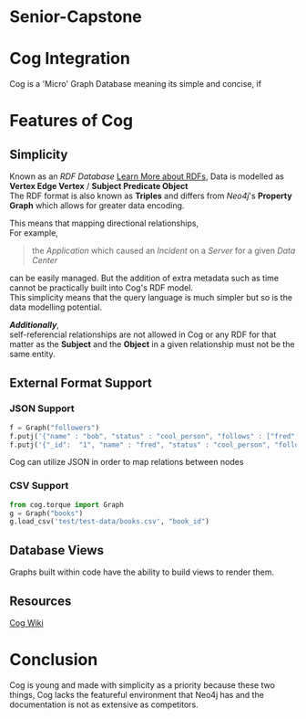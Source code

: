 # Senior-Capstone
# Cog Integration

Cog is a 'Micro' Graph Database meaning its simple and concise, if 
# Features of Cog
## Simplicity
Known as an _RDF Database_ [Learn More about RDFs](https://www.w3.org/TR/rdf-concepts/#:~:text=An%20RDF%20triple%20contains%20three,literal%20or%20a%20blank%20node), Data is modelled as  **Vertex Edge Vertex** / **Subject Predicate Object**  
The RDF format is also known as **Triples** and differs from *Neo4j*'s **Property Graph** which allows for greater data encoding.

This means that mapping directional relationships,  
For example,
> the _Application_ which caused an *Incident* on a *Server* for a given *Data Center*  

can be easily managed. But the addition of extra metadata such as time cannot be practically built into Cog's RDF model.  
This simplicity means that the query language is much simpler but so is the data modelling potential.  

***Additionally***,  
self-referencial relationships are not allowed in Cog or any RDF for that matter as the **Subject** and the **Object** in a given relationship must not be the same entity.
## External Format Support
### JSON Support  
```python
f = Graph("followers")
f.putj('{"name" : "bob", "status" : "cool_person", "follows" : ["fred", "dani"]}')
f.putj('{"_id":  "1", "name" : "fred", "status" : "cool_person", "follows" : ["alice", "greg"]}')
```
Cog can utilize JSON in order to map relations between nodes  
### CSV Support 
```python 
from cog.torque import Graph
g = Graph("books")
g.load_csv('test/test-data/books.csv', "book_id")
```
## Database Views
Graphs built within code have the ability to build views to render them.
## Resources
[Cog Wiki](https://arun1729.github.io/cog/)
# Conclusion
Cog is young and made with simplicity as a priority because these two things, Cog lacks the featureful environment that Neo4j has and the documentation is not as extensive as competitors.

